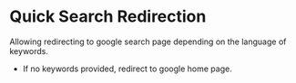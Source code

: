 # Quick Search Redirection

Allowing redirecting to google search page depending on the language of keywords.
- If no keywords provided, redirect to google home page.